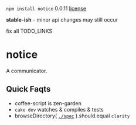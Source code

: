 `npm install notice` 0.0.11 [license](./license)

**stable-ish** - minor api changes may still occur

fix all TODO_LINKS

notice
======

A communicator.

Quick Faqts
-----------

* coffee-script is zen-garden
* `cake dev` watches & compiles & tests
* browseDirectory( [`./spec`](./spec) ).should.equal `clarity`
